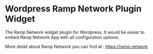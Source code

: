 # Wordpress Ramp Network Plugin Widget 
The Ramp Network widget plugin for Wordpress. It would be easier to embed Ramp Network App with all configuration options.

More detail about Ramp Network you can find at : <https://ramp.network>